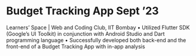 # Budget Tracking App Sept ’23
Learners’ Space | Web and Coding Club, IIT Bombay
• Utilized Flutter SDK (Google’s UI Toolkit) in conjunction with Android Studio and Dart programming
language
• Successfully developed both back-end and the front-end of a Budget Tracking App with in-app analysis
